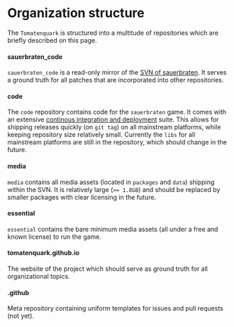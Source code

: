 # Organization structure

The `Tomatenquark` is structured into a multitude of repositories which are briefly described on this page.

#### sauerbraten_code

`sauerbraten_code` is a read-only mirror of the [SVN of sauerbraten](https://svn.code.sf.net/p/sauerbraten/code). It serves a ground truth for all patches that are incorporated into other repositories.

#### code

The `code` repository contains code for the `sauerbraten` game. It comes with an extensive [continous integration and deployment](https://github.com/tomatenquark/code/actions) suite. This allows for shipping releases quickly (on `git tag`) on all mainstream platforms, while keeping repository size relatively small. Currently the `libs` for all mainstream platforms are still in the repository, which should change in the future.

#### media

`media` contains all media assets (located in `packages` and `data`) shipping within the SVN.
It is relatively large (`>= 1.8GB`) and should be replaced by smaller packages with clear licensing in the future.

#### essential
`essential` contains the bare minimum media assets (all under a free and known license) to run the game.

#### tomatenquark.github.io

The website of the project which should serve as ground truth for all organizational topics.

#### .github

Meta repository containing uniform templates for issues and pull requests (not yet).

